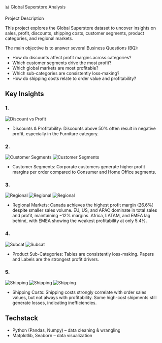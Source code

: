 📊 Global Superstore Analysis

Project Description

This project explores the Global Superstore dataset to uncover insights on sales, profit, discounts, shipping costs, customer segments, product categories, and regional markets.

The main objective is to answer several Business Questions (BQ):
- How do discounts affect profit margins across categories?
- Which customer segments drive the most profit?
- Which global markets are most profitable?
- Which sub-categories are consistently loss-making?
- How do shipping costs relate to order value and profitability?

## Key Insights
### 1. 
![Discount vs Profit](/assets/EDA1.png)
- Discounts & Profitability: Discounts above 50% often result in negative profit, especially in the Furniture category.
### 2. 
![Customer Segments](/assets/EDA2.png)
![Customer Segments](/assets/EDA3.png)
- Customer Segments: Corporate customers generate higher profit margins per order compared to Consumer and Home Office segments.
### 3. 
![Regional](/assets/EDA4.png)
![Regional](/assets/EDA5.png)
![Regional](/assets/EDA6.png)
- Regional Markets: Canada achieves the highest profit margin (26.6%) despite smaller sales volume. EU, US, and APAC dominate in total sales and profit, maintaining ~12% margins. Africa, LATAM, and EMEA lag behind, with EMEA showing the weakest profitability at only 5.4%.
### 4. 
![Subcat](/assets/EDA7.png)
![Subcat](/assets/EDA8.png)
- Product Sub-Categories: Tables are consistently loss-making. Papers and Labels are the strongest profit drivers.
### 5. 
![Shipping](/assets/EDA9.png)
![Shipping](/assets/EDA10.png)
![Shipping](/assets/EDA11.png)
- Shipping Costs: Shipping costs strongly correlate with order sales values, but not always with profitability. Some high-cost shipments still generate losses, indicating inefficiencies.

## Techstack
- Python (Pandas, Numpy) – data cleaning & wrangling
- Matplotlib, Seaborn – data visualization
